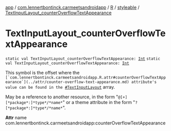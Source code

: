 [app](../../../index.md) / [com.lennertbontinck.carmeetsandroidapp](../../index.md) / [R](../index.md) / [styleable](index.md) / [TextInputLayout_counterOverflowTextAppearance](./-text-input-layout_counter-overflow-text-appearance.md)

# TextInputLayout_counterOverflowTextAppearance

`static val TextInputLayout_counterOverflowTextAppearance: `[`Int`](https://kotlinlang.org/api/latest/jvm/stdlib/kotlin/-int/index.html)
`static val TextInputLayout_counterOverflowTextAppearance: `[`Int`](https://kotlinlang.org/api/latest/jvm/stdlib/kotlin/-int/index.html)

This symbol is the offset where the ``[`com.lennertbontinck.carmeetsandroidapp.R.attr#counterOverflowTextAppearance`](../attr/counter-overflow-text-appearance.md) attribute's value can be found in the ``[`#TextInputLayout`](-text-input-layout.md) array.

May be a reference to another resource, in the form "`@[+][*package*:]*type*/*name*`" or a theme attribute in the form "`?[*package*:]*type*/*name*`".

**Attr**
name com.lennertbontinck.carmeetsandroidapp:counterOverflowTextAppearance

